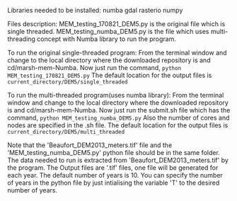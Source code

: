 Libraries needed to be installed:
numba
gdal
rasterio
numpy

Files description:
MEM_testing_170821_DEM5.py is the original file which is single threaded.
MEM_testing_numba_DEM5.py is the file which uses multi-threading concept with Numba library to run the program.

To run the original single-threaded program:
From the terminal window and change to the local directory where the downloaded repository is and cd/marsh-mem-Numba.
Now just run the command,
`python MEM_testing_170821_DEM5.py` 
The default location for the output files is 
`current_directory/DEM5/single_threaded`

To run the multi-threaded program(uses numba library):
From the terminal window and change to the local directory where the downloaded repository is and cd/marsh-mem-Numba.
Now just run the submit.sh file which has the command,
`python MEM_testing_numba_DEM5.py` 
Also the number of cores and nodes are specified in the .sh file.
The default location for the output files is 
`current_directory/DEM5/multi_threaded`

Note that the 'Beaufort_DEM2013_meters.tif' file and the 'MEM_testing_numba_DEM5.py' python file should be in the same folder. 
The data needed to run is extracted from 'Beaufort_DEM2013_meters.tif' by the program.
The Output files are '.tif' files, one file will be generated for each year. The default number of years is 10.
You can specify the number of years in the python file by just intialising the variable 'T' to the desired number of years.


